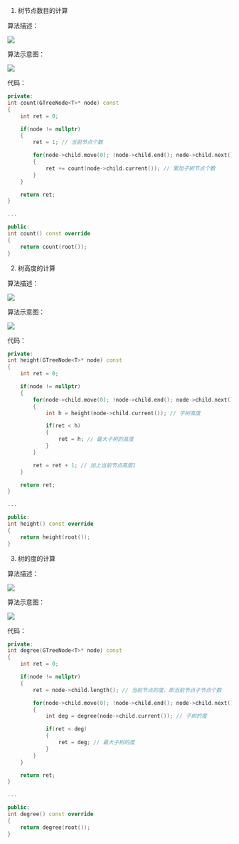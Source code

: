 1. 树节点数目的计算

算法描述：

![](https://md-pic-1259272405.cos.ap-guangzhou.myqcloud.com/img/20200615203045.png)

算法示意图：

![](https://md-pic-1259272405.cos.ap-guangzhou.myqcloud.com/img/20200615202946.png)

代码：

```cpp
private:
int count(GTreeNode<T>* node) const
{
    int ret = 0;

    if(node != nullptr)
    {
        ret = 1; // 当前节点个数

        for(node->child.move(0); !node->child.end(); node->child.next())
        {
            ret += count(node->child.current()); // 累加子树节点个数
        }
    }

    return ret;
}

...

public:
int count() const override
{
    return count(root());
}
```

2. 树高度的计算

算法描述：

![](https://md-pic-1259272405.cos.ap-guangzhou.myqcloud.com/img/20200615203144.png)

算法示意图：

![](https://md-pic-1259272405.cos.ap-guangzhou.myqcloud.com/img/20200615203208.png)

代码：

```cpp
private:
int height(GTreeNode<T>* node) const
{
    int ret = 0;

    if(node != nullptr)
    {
        for(node->child.move(0); !node->child.end(); node->child.next())
        {
            int h = height(node->child.current()); // 子树高度

            if(ret < h)
            {
                ret = h; // 最大子树的高度
            }
        }

        ret = ret + 1; // 加上当前节点高度1
    }

    return ret;
}

...

public:
int height() const override
{
    return height(root());
}
```

3. 树的度的计算

算法描述：

![](https://md-pic-1259272405.cos.ap-guangzhou.myqcloud.com/img/20200615203338.png)

算法示意图：

![](https://md-pic-1259272405.cos.ap-guangzhou.myqcloud.com/img/20200615203726.png)

代码：

```cpp
private:
int degree(GTreeNode<T>* node) const
{
    int ret = 0;

    if(node != nullptr)
    {
        ret = node->child.length(); // 当前节点的度，即当前节点子节点个数

        for(node->child.move(0); !node->child.end(); node->child.next())
        {
            int deg = degree(node->child.current()); // 子树的度

            if(ret < deg)
            {
                ret = deg; // 最大子树的度
            }
        }
    }

    return ret;
}

...

public:
int degree() const override
{
    return degree(root());
}
```